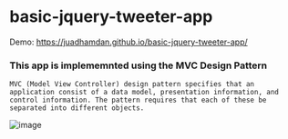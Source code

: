 ﻿# basic-jquery-tweeter-app

Demo: https://juadhamdan.github.io/basic-jquery-tweeter-app/


### This app is implememnted using the MVC Design Pattern
```
MVC (Model View Controller) design pattern specifies that an application consist of a data model, presentation information, and control information. The pattern requires that each of these be separated into different objects.
```


![image](https://user-images.githubusercontent.com/64545813/218392284-3475cb98-7ea7-45fc-9a1c-55cda2202176.png)
